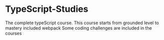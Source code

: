 # TypeScript-Studies
The complete typeScript course. This course starts from grounded level to mastery included webpack
Some coding challenges are included in the courses
